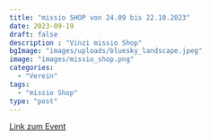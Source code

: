 ```yaml
---
title: "missio SHOP von 24.09 bis 22.10.2023"
date: 2023-09-19
draft: false
description : "Vinzi missio Shop"
bgImage: "images/uploads/bluesky_landscape.jpeg"
image: "images/missio_shop.png"
categories: 
  - "Verein"
tags:
  - "missio Shop"
type: "post"
---
```

 [Link zum Event](https://www.vinzi-wuestenrose.at/event/202309_missio/)
 <!--more-->
